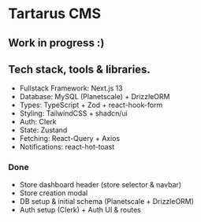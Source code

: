 # Tartarus CMS

## Work in progress :)

## Tech stack, tools & libraries.

- Fullstack Framework: Next.js 13
- Database: MySQL (Planetscale) + DrizzleORM
- Types: TypeScript + Zod + react-hook-form
- Styling: TailwindCSS + shadcn/ui
- Auth: Clerk
- State: Zustand
- Fetching: React-Query + Axios
- Notifications: react-hot-toast

### Done

- Store dashboard header (store selector & navbar)
- Store creation modal
- DB setup & initial schema (Planetscale + DrizzleORM)
- Auth setup (Clerk) + Auth UI & routes
